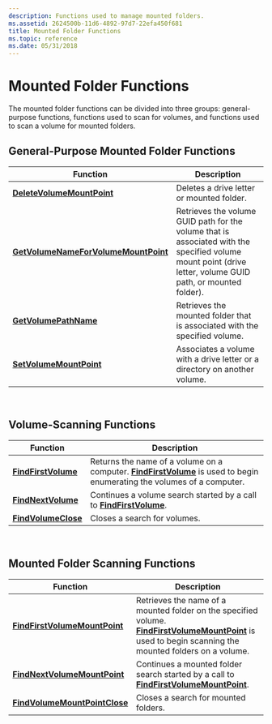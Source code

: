 ```yaml
---
description: Functions used to manage mounted folders.
ms.assetid: 2624500b-11d6-4892-97d7-22efa450f681
title: Mounted Folder Functions
ms.topic: reference
ms.date: 05/31/2018
---
```


# Mounted Folder Functions

The mounted folder functions can be divided into three groups: general-purpose functions, functions used to scan for volumes, and functions used to scan a volume for mounted folders.

## General-Purpose Mounted Folder Functions



| Function                                                                     | Description                                                                                                                                                 |
|------------------------------------------------------------------------------|-------------------------------------------------------------------------------------------------------------------------------------------------------------|
| [**DeleteVolumeMountPoint**](/windows/desktop/api/FileAPI/nf-fileapi-deletevolumemountpointw)                     | Deletes a drive letter or mounted folder.                                                                                                                   |
| [**GetVolumeNameForVolumeMountPoint**](/windows/desktop/api/FileAPI/nf-fileapi-getvolumenameforvolumemountpointw) | Retrieves the volume GUID path for the volume that is associated with the specified volume mount point (drive letter, volume GUID path, or mounted folder). |
| [**GetVolumePathName**](/windows/desktop/api/FileAPI/nf-fileapi-getvolumepathnamew)                               | Retrieves the mounted folder that is associated with the specified volume.                                                                                  |
| [**SetVolumeMountPoint**](/windows/desktop/api/WinBase/nf-winbase-setvolumemountpointa)                           | Associates a volume with a drive letter or a directory on another volume.                                                                                   |



 

## Volume-Scanning Functions



| Function                                   | Description                                                                                                                                    |
|--------------------------------------------|------------------------------------------------------------------------------------------------------------------------------------------------|
| [**FindFirstVolume**](/windows/desktop/api/FileAPI/nf-fileapi-findfirstvolumew) | Returns the name of a volume on a computer. [**FindFirstVolume**](/windows/desktop/api/FileAPI/nf-fileapi-findfirstvolumew) is used to begin enumerating the volumes of a computer. |
| [**FindNextVolume**](/windows/desktop/api/FileAPI/nf-fileapi-findnextvolumew)   | Continues a volume search started by a call to [**FindFirstVolume**](/windows/desktop/api/FileAPI/nf-fileapi-findfirstvolumew).                                                     |
| [**FindVolumeClose**](/windows/desktop/api/FileAPI/nf-fileapi-findvolumeclose) | Closes a search for volumes.                                                                                                                   |



 

## Mounted Folder Scanning Functions



| Function                                                       | Description                                                                                                                                                                               |
|----------------------------------------------------------------|-------------------------------------------------------------------------------------------------------------------------------------------------------------------------------------------|
| [**FindFirstVolumeMountPoint**](/windows/desktop/api/WinBase/nf-winbase-findfirstvolumemountpointa) | Retrieves the name of a mounted folder on the specified volume. [**FindFirstVolumeMountPoint**](/windows/desktop/api/WinBase/nf-winbase-findfirstvolumemountpointa) is used to begin scanning the mounted folders on a volume. |
| [**FindNextVolumeMountPoint**](/windows/desktop/api/WinBase/nf-winbase-findnextvolumemountpointa)   | Continues a mounted folder search started by a call to [**FindFirstVolumeMountPoint**](/windows/desktop/api/WinBase/nf-winbase-findfirstvolumemountpointa).                                                                    |
| [**FindVolumeMountPointClose**](/windows/desktop/api/WinBase/nf-winbase-findvolumemountpointclose) | Closes a search for mounted folders.                                                                                                                                                      |



 

 

 




